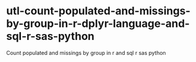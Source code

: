 # utl-count-populated-and-missings-by-group-in-r-dplyr-language-and-sql-r-sas-python
Count populated and missings by group in r and sql r sas python

